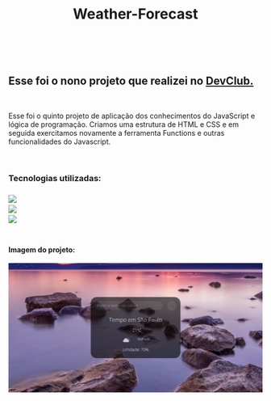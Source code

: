 <h1 align="center">Weather-Forecast<h1>
  <br>
<h2>Esse foi o nono projeto que realizei no <a href="https://rodolfomori.com.br/devclub">DevClub.<a></h2>
  <br>
<p>Esse foi o quinto projeto de aplicação dos conhecimentos do JavaScript e lógica de programação. Criamos uma estrutura de HTML e CSS e em seguida exercitamos novamente a ferramenta Functions e outras funcionalidades do Javascript.<p>
  <br> 
<h3>Tecnologias utilizadas:<h3>
<img src="https://img.shields.io/badge/HTML5-E34F26?style=for-the-badge&logo=html5&logoColor=white">
  <br>
<img src="https://img.shields.io/badge/CSS3-1572B6?style=for-the-badge&logo=css3&logoColor=white">
  <br>
<img src="https://img.shields.io/badge/JavaScript-F7DF1E?style=for-the-badge&logo=javascript&logoColor=black">
  <br>
  <br>
  <h4>Imagem do projeto:</h4>
<img src="https://github.com/Brucaraujo777/Projeto09-Weather-Forecast/blob/main/assets/Captura%20de%20tela%202023-09-29%20152824.png">
  <br>
  <br>
